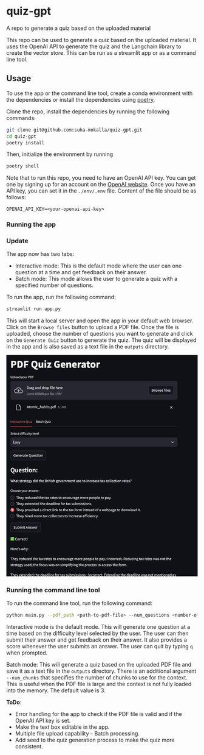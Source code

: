# quiz-gpt
A repo to generate a quiz based on the uploaded material

This repo can be used to generate a quiz based on the uploaded material. It uses the OpenAI API to generate the quiz and the Langchain library to create the vector store. This can be run as a streamlit app or as a command line tool.

## Usage

To use the app or the command line tool, create a conda environment with the dependencies or install the dependencies using [poetry](https://python-poetry.org/docs/).

Clone the repo, install the dependencies by running the following commands:

```bash
git clone git@github.com:suha-mokalla/quiz-gpt.git
cd quiz-gpt
poetry install
```

Then, initialize the environment by running

```bash
poetry shell
```

Note that to run this repo, you need to have an OpenAI API key. You can get one by signing up for an account on the [OpenAI website](https://platform.openai.com/api-keys). Once you have an API key, you can set it in the `./env/.env` file. Content of the file should be as follows:

```
OPENAI_API_KEY=<your-openai-api-key>
```

### Running the app

### Update

The app now has two tabs:

- Interactive mode: This is the default mode where the user can one question at a time and get feedback on their answer.
- Batch mode: This mode allows the user to generate a quiz with a specified number of questions.

To run the app, run the following command:

```bash
streamlit run app.py
```

This will start a local server and open the app in your default web browser. Click on the `Browse files` button to upload a PDF file. Once the file is uploaded, choose the number of questions you want to generate and click on the `Generate Quiz` button to generate the quiz. The quiz will be displayed in the app and is also saved as a text file in the `outputs` directory.

![App screenshot](./static/app_screenshot1.png)



### Running the command line tool

To run the command line tool, run the following command:

```bash
python main.py --pdf_path <path-to-pdf-file> --num_questions <number-of-questions> --mode <interactive|batch>
```
Interactive mode is the default mode. This will generate one question at a time based on the difficulty level selected by the user. The user can then submit their answer and get feedback on their answer. It also provides a score whenever the user submits an answer. The user can quit by typing `q` when prompted.


Batch mode: This will generate a quiz based on the uploaded PDF file and save it as a text file in the `outputs` directory. There is an additional argument `--num_chunks` that specifies the number of chunks to use for the context. This is useful when the PDF file is large and the context is not fully loaded into the memory. The default value is 3.

**ToDo**:
- Error handling for the app to check if the PDF file is valid and if the OpenAI API key is set.
- Make the text box editable in the app.
- Multiple file upload capability - Batch processing.
- Add seed to the quiz generation process to make the quiz more consistent.